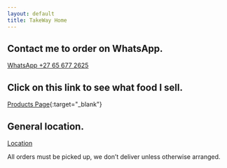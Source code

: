 ```yaml
---
layout: default
title: TakeWay Home
---
```


## Contact me to order on WhatsApp.
[WhatsApp +27 65 677 2625](https://wa.me/27656772625)

## Click on this link to see what food I sell.
[Products Page](https://share.samsungcloud.com/sharedalbum/6JN1UIcZI4){:target="_blank"}

## General location.
[Location](https://maps.app.goo.gl/vDgT3D6rJisTjN4Z9)

All orders must be picked up, we don’t deliver unless otherwise arranged.
